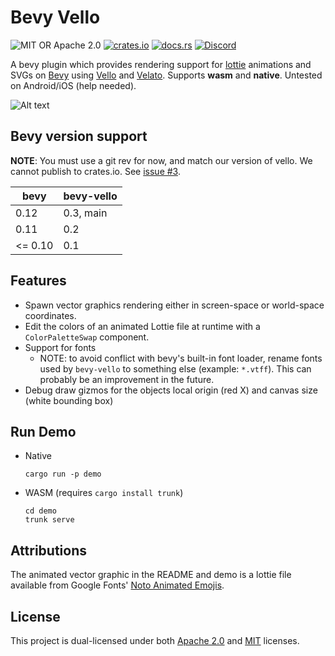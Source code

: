 # Bevy Vello

![MIT OR Apache 2.0](https://img.shields.io/badge/license-MIT%2FApache-blue.svg)
[![crates.io](https://img.shields.io/crates/v/bevy-vello.svg)](https://crates.io/crates/bevy-vello)
[![docs.rs](https://img.shields.io/docsrs/bevy-vello)](https://docs.rs/bevy-vello)
[![Discord](https://img.shields.io/discord/913957940560531456.svg?label=&logo=discord&logoColor=ffffff&color=7389D8&labelColor=6A7EC2)](https://discord.gg/zrjnQzdjCB)

A bevy plugin which provides rendering support for [lottie](https://lottiefiles.com/what-is-lottie) animations and SVGs on [Bevy](https://bevyengine.org/) using [Vello](https://github.com/linebender/vello.git) and [Velato](https://github.com/linebender/velato). Supports **wasm** and **native**. Untested on Android/iOS (help needed).

![Alt text](image.png)

## Bevy version support

**NOTE**: You must use a git rev for now, and match our version of vello. We cannot publish to crates.io. See [issue #3](https://github.com/vectorgameexperts/bevy-vello/issues/3).

|bevy|bevy-vello|
|---|---|
|0.12|0.3, main|
|0.11|0.2|
|<= 0.10|0.1|

## Features

- Spawn vector graphics rendering either in screen-space or world-space coordinates.
- Edit the colors of an animated Lottie file at runtime with a `ColorPaletteSwap` component.
- Support for fonts
  - NOTE: to avoid conflict with bevy's built-in font loader, rename fonts used by `bevy-vello` to something else (example: `*.vtff`). This can probably be an improvement in the future.
- Debug draw gizmos for the objects local origin (red X) and canvas size (white bounding box)

## Run Demo

- Native

  ```shell
  cargo run -p demo
  ```

- WASM (requires `cargo install trunk`)

  ```shell
  cd demo
  trunk serve
  ```

## Attributions

The animated vector graphic in the README and demo is a lottie file available from Google Fonts' [Noto Animated Emojis](https://googlefonts.github.io/noto-emoji-animation/documentation).

## License

This project is dual-licensed under both [Apache 2.0](LICENSE-APACHE) and [MIT](LICENSE-MIT) licenses.
